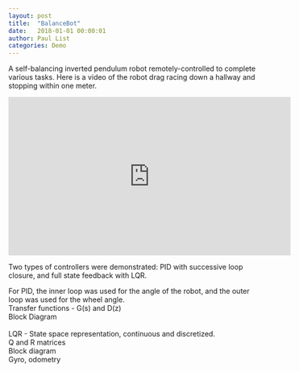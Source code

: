 ```yaml
---
layout: post
title:  "BalanceBot"
date:   2018-01-01 00:00:01
author: Paul List
categories: Demo
---
```


A self-balancing inverted pendulum robot remotely-controlled to complete various tasks. Here is a video of the robot drag racing down a hallway and stopping within one meter.

<iframe width="560" height="315" src="https://www.youtube.com/embed/icoMt7SklTc" frameborder="0" allow="accelerometer; autoplay; clipboard-write; encrypted-media; gyroscope; picture-in-picture" allowfullscreen></iframe>





Two types of controllers were demonstrated: PID with successive loop closure, and full state feedback with LQR.

For PID, the inner loop was used for the angle of the robot, and the outer loop was used for the wheel angle. <br>
Transfer functions - G(s) and D(z) <br>
Block Diagram
<br>
<br>
LQR - State space representation, continuous and discretized.<br>
Q and R matrices<br>
Block diagram
<br>
Gyro, odometry
